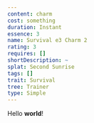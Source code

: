 ```yaml
---
content: charm
cost: something
duration: Instant
essence: 3
name: Survival e3 Charm 2
rating: 3
requires: []
shortDescription: ~
splat: Second Sunrise
tags: []
trait: Survival
tree: Trainer
type: Simple
---
```


Hello **world**!
